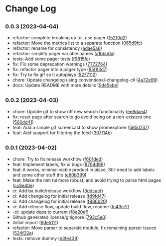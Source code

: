 # Change Log

## <small>0.0.3 (2023-04-04)</small>

* refactor: complete breaking up tui, use pager ([15210d2](https://github.com/marcusramberg/promexplorer/commit/15210d2))
* refactor: Move the metrics list to a separate function ([065d9fc](https://github.com/marcusramberg/promexplorer/commit/065d9fc))
* refactor: rename for consistency ([adae5a6](https://github.com/marcusramberg/promexplorer/commit/adae5a6))
* refactor: simplify pager variable names ([a1bbb0a](https://github.com/marcusramberg/promexplorer/commit/a1bbb0a))
* tests: Add some pager tests ([f9815fc](https://github.com/marcusramberg/promexplorer/commit/f9815fc))
* fix: Fix some deprecation warnings ([7772764](https://github.com/marcusramberg/promexplorer/commit/7772764))
* fix: refactor pager into a pager type ([85f83d7](https://github.com/marcusramberg/promexplorer/commit/85f83d7))
* fix: Try to fix gif so it autoplays ([5277112](https://github.com/marcusramberg/promexplorer/commit/5277112))
* chore: Update changelog using conventional-changelog-cli ([4a72e99](https://github.com/marcusramberg/promexplorer/commit/4a72e99))
* docs: Update README with more details ([9de5ebe](https://github.com/marcusramberg/promexplorer/commit/9de5ebe))

## <small>0.0.2 (2023-04-03)</small>

* chore: Update gif to show off new search functionality ([ee8dae4](https://github.com/marcusramberg/promexplorer/commit/ee8dae4))
* fix: reset page after search to go avoid being on a non-existent one ([566dd41](https://github.com/marcusramberg/promexplorer/commit/566dd41))
* feat: Add a simple gif screencast to show promexplorer ([5950737](https://github.com/marcusramberg/promexplorer/commit/5950737))
* feat: Add support for filtering the feed ([307f14b](https://github.com/marcusramberg/promexplorer/commit/307f14b))

## <small>0.0.1 (2023-04-02)</small>

* chore: Try to fix release workflow ([f601ded](https://github.com/marcusramberg/promexplorer/commit/f601ded))
* feat: Implement labels, fix ui bugs ([8794d96](https://github.com/marcusramberg/promexplorer/commit/8794d96))
* feat: it works, minimal viable product in place. Still need to add labels and some other stuff tho ([e80b399](https://github.com/marcusramberg/promexplorer/commit/e80b399))
* feat: Make the nim tui more robust, and avoid trying to parse html pages ([cc8e40e](https://github.com/marcusramberg/promexplorer/commit/cc8e40e))
* ci: Add ba build/release workflow ([3ddcaef](https://github.com/marcusramberg/promexplorer/commit/3ddcaef))
* ci: Add changelog for initial release ([fd9fd47](https://github.com/marcusramberg/promexplorer/commit/fd9fd47))
* ci: Add changelog for initial release ([f886b20](https://github.com/marcusramberg/promexplorer/commit/f886b20))
* ci: Add release flow, update build flow, readme ([fc43e7f](https://github.com/marcusramberg/promexplorer/commit/fc43e7f))
* -ci: update deps to current ([f8e20ef](https://github.com/marcusramberg/promexplorer/commit/f8e20ef))
* Github generated license/gitignore ([793c5e0](https://github.com/marcusramberg/promexplorer/commit/793c5e0))
* Initial import ([9de5111](https://github.com/marcusramberg/promexplorer/commit/9de5111))
* refactor: Move parser to separate module, fix remaining parser issues ([524f32e](https://github.com/marcusramberg/promexplorer/commit/524f32e))
* tests: remove dummy ([e3fe439](https://github.com/marcusramberg/promexplorer/commit/e3fe439))
